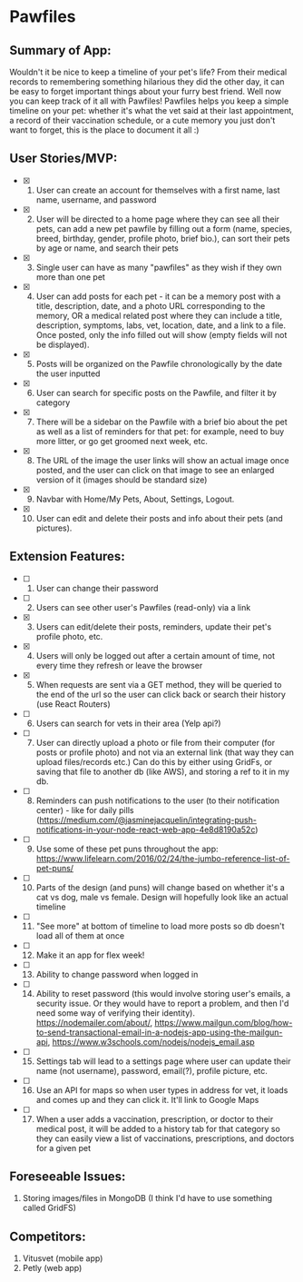 
# Pawfiles

## Summary of App:
Wouldn't it be nice to keep a timeline of your pet's life?
From their medical records to remembering something hilarious they did
the other day, it can be easy to forget important things about your
furry best friend. Well now you can keep track of it all with
Pawfiles! Pawfiles helps you keep a simple timeline on your pet:
whether it's what the vet said at their last appointment, a record of
their vaccination schedule, or a cute memory you just don't want to
forget, this is the place to document it all :)

## User Stories/MVP: 
- [x] 1. User can create an account for themselves with a first name, last name, username, and password
- [x] 2. User will be directed to a home page where they can see all their pets, can add a new pet pawfile by filling out a form (name, species, breed, birthday, gender, profile photo, brief bio.), can sort their pets by age or name, and search their pets
- [x] 3. Single user can have as many "pawfiles" as they wish if they own more than one pet
- [x] 4. User can add posts for each pet - it can be a memory post with a title, description, date, and a photo URL corresponding to the memory, OR a medical related post where they can include a title, description, symptoms, labs, vet, location, date, and a link to a file. Once posted, only the info filled out will show (empty fields will not be displayed).
- [x] 5. Posts will be organized on the Pawfile chronologically by the date the user inputted
- [x] 6. User can search for specific posts on the Pawfile, and filter it by category
- [x] 7. There will be a sidebar on the Pawfile with a brief bio about the pet as well as a list of reminders for that pet: for
example, need to buy more litter, or go get groomed next week, etc.
- [x] 8. The URL of the image the user links will show an actual image once posted, and the user can click on that image to see an enlarged version of it (images should be standard size) 
- [x] 9. Navbar with Home/My Pets, About, Settings, Logout.
- [x] 10. User can edit and delete their posts and info about their pets (and pictures). 

## Extension Features: 
- [ ] 1. User can change their password
- [ ] 2. Users can see other user's Pawfiles (read-only) via a link
- [x] 3. Users can edit/delete their posts, reminders, update their pet's profile photo, etc.
- [x] 4. Users will only be logged out after a certain amount of time, not every time they refresh or leave the browser
- [x] 5. When requests are sent via a GET method, they will be queried to the end of the url so the user can click back or search their history (use React Routers) 
- [ ] 6. Users can search for vets in their area (Yelp api?) 
- [ ] 7. User can directly upload a photo or file from their computer (for posts or profile photo) and not via an external link (that way they can upload files/records etc.) Can do this by either using GridFs, or saving that file to another db (like AWS), and storing a ref to it in my db. 
- [ ] 8. Reminders can push notifications to the user (to their notification center) - like for daily pills (https://medium.com/@jasminejacquelin/integrating-push-notifications-in-your-node-react-web-app-4e8d8190a52c)
- [ ] 9. Use some of these pet puns throughout the app: https://www.lifelearn.com/2016/02/24/the-jumbo-reference-list-of-pet-puns/
- [ ] 10. Parts of the design (and puns) will change based on whether it's a cat vs dog, male vs female. Design will hopefully look like an actual timeline
- [ ] 11. "See more" at bottom of timeline to load more posts so db doesn't load all of them at once
- [ ] 12. Make it an app for flex week!
- [ ] 13. Ability to change password when logged in
- [ ] 14. Ability to reset password (this would involve storing user's emails, a security issue. Or they would have to report a problem, and then I'd need some way of verifying their identity). https://nodemailer.com/about/, https://www.mailgun.com/blog/how-to-send-transactional-email-in-a-nodejs-app-using-the-mailgun-api, https://www.w3schools.com/nodejs/nodejs_email.asp
- [ ] 15. Settings tab will lead to a settings page where user can update their name (not username), password, email(?), profile picture, etc. 
- [ ] 16. Use an API for maps so when user types in address for vet, it loads and comes up and they can click it. It'll link to Google Maps 
- [ ] 17. When a user adds a vaccination, prescription, or doctor to their medical post, it will be added to a history tab for that category so they can easily view a list of vaccinations, prescriptions, and doctors for a given pet

## Foreseeable Issues: 
1. Storing images/files in MongoDB (I think I'd have to use something called GridFS) 

## Competitors:
1. Vitusvet (mobile app)
2. Petly (web app) 
